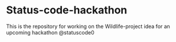 # Status-code-hackathon
This is the repository for working on the Wildlife-project idea for an upcoming hackathon @statuscode0
